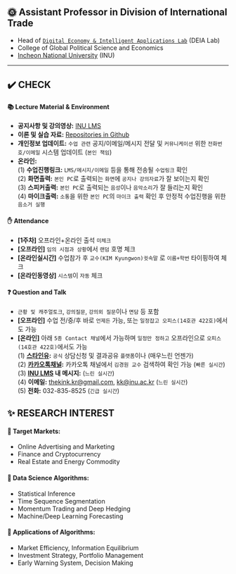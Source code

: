 ## 🌞 Assistant Professor in Division of International Trade
- Head of [`Digital Economy & Intelligent Applications Lab`](https://sites.google.com/view/thekimk) (DEIA Lab)
- College of Global Political Science and Economics
- [Incheon National University](https://www.inu.ac.kr/mbshome/mbs/inu/index.do) (INU)
---
## ✔️ CHECK
#### 📚 Lecture Material & Environment
- **공지사항 및 강의영상:** [INU LMS](http://cyber.inu.ac.kr/)
- **이론 및 실습 자료:** [Repositories in Github](https://github.com/cheonbi?tab=repositories)
- **개인정보 업데이트:** `수업 관련` 공지/이메일/메시지 전달 및 `커뮤니케이션` 위한 `전화번호/이메일` 시스템 업데이트 (`본인 책임`)    
- **온라인:**    
(1) **수업진행링크:** `LMS/메시지/이메일` 등을 통해 전송될 `수업링크` 확인    
(2) **화면출력:** `본인 PC`로 출력되는 `화면`에 `공지나 강의자료`가 잘 보이는지 확인    
(3) **스피커출력:** `본인 PC`로 출력되는 `음성`이나 `음악소리`가 잘 들리는지 확인    
(4) **마이크출력:** `소통`을 위한 `본인 PC`의 `마이크 출력` 확인 후 안정적 수업진행을 위한 `음소거 실행`    

#### ✋ Attendance
- **[1주차]** 오프라인+온라인 출석 `미체크`
- **[오프라인]** `임의 시점과 상황`에서 `랜덤` 호명 체크
- **[온라인실시간]** 수업참가 후 `교수(KIM Kyungwon)귓속말` 로 `이름+학번` 타이핑하여 체크
- **[온라인동영상]** `시스템`이 `자동` 체크

#### ❓ Question and Talk    
- `근황 및 캐주얼토크`, `강의질문`, `강의외 질문`이나 `면담` 등 포함    
- **[오프라인]** 수업 전/중/후 바로 `언제든` 가능, 또는 `일정잡고 오피스(14호관 422호)`에서도 가능    
- **[온라인]** 아래 `5종 Contact 채널`에서 가능하며 `일정만 정하고` 오프라인으로 `오피스(14호관 422호)`에서도 가능    
(1) **[스타인유](https://starinu.inu.ac.kr/index.do):** `공식` 상담신청 및 결과공유 `플랫폼`이나 (매우느린 언젠가)    
(2) **[카카오톡채널](http://pf.kakao.com/_Exfqqb):** 카카오톡 채널에서 `김경원 교수` 검색하여 확인 가능 (`빠른 실시간`)    
(3) **[INU LMS](http://cyber.inu.ac.kr/) 내 메시지:** (`느린 실시간`)         
(4) **이메일:** thekink.kr@gmail.com, kk@inu.ac.kr (`느린 실시간`)        
(5) **전화:** 032-835-8525 (`긴급 실시간`)        

## ✨ RESEARCH INTEREST
#### 🏢 Target Markets:
- Online Advertising and Marketing
- Finance and Cryptocurrency
- Real Estate and Energy Commodity
#### 🔭 Data Science Algorithms:
- Statistical Inference
- Time Sequence Segmentation
- Momentum Trading and Deep Hedging
- Machine/Deep Learning Forecasting
#### 🌠 Applications of Algorithms:
- Market Efficiency, Information Equilibrium
- Investment Strategy, Portfolio Management
- Early Warning System, Decision Making

<!--[<img src='https://cdn.jsdelivr.net/npm/simple-icons@3.0.1/icons/github.svg' alt='github' height='40'>](https://github.com/cheonbi)  [<img src='https://cdn.jsdelivr.net/npm/simple-icons@3.0.1/icons/youtube.svg' alt='YouTube' height='40'>](https://www.youtube.com/channel/thekimk)  -->
